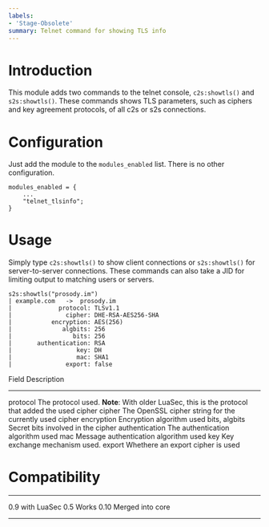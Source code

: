 ```yaml
---
labels:
- 'Stage-Obsolete'
summary: Telnet command for showing TLS info
---
```


Introduction
============

This module adds two commands to the telnet console, `c2s:showtls()` and
`s2s:showtls()`. These commands shows TLS parameters, such as ciphers
and key agreement protocols, of all c2s or s2s connections.

Configuration
=============

Just add the module to the `modules_enabled` list. There is no other
configuration.

    modules_enabled = {
        ...
        "telnet_tlsinfo";
    }

Usage
=====

Simply type `c2s:showtls()` to show client connections or
`s2s:showtls()` for server-to-server connections. These commands can
also take a JID for limiting output to matching users or servers.

    s2s:showtls("prosody.im")
    | example.com   ->  prosody.im
    |             protocol: TLSv1.1
    |               cipher: DHE-RSA-AES256-SHA
    |           encryption: AES(256)
    |              algbits: 256
    |                 bits: 256
    |       authentication: RSA
    |                  key: DH
    |                  mac: SHA1
    |               export: false

  Field            Description
  ---------------- -------------------------------------------------------------------------------------------------
  protocol         The protocol used. **Note**: With older LuaSec, this is the protocol that added the used cipher
  cipher           The OpenSSL cipher string for the currently used cipher
  encryption       Encryption algorithm used
  bits, algbits    Secret bits involved in the cipher
  authentication   The authentication algorithm used
  mac              Message authentication algorithm used
  key              Key exchange mechanism used.
  export           Whethere an export cipher is used

Compatibility
=============

  --------------------- ------------------
  0.9 with LuaSec 0.5   Works
  0.10                  Merged into core
  --------------------- ------------------
